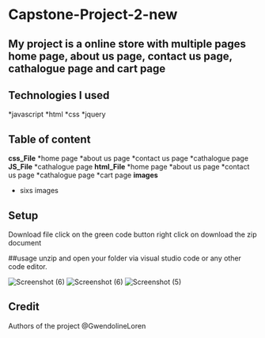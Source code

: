 # Capstone-Project-2-new

## My project is a online store with multiple pages home page, about us page, contact us page, cathalogue page and cart page

## Technologies I used
*javascript
*html
*css
*jquery

## Table of content
**css_File**
*home page
*about us page 
*contact us page
*cathalogue page
**JS_File**
*cathalogue page
**html_File**
*home page
*about us page 
*contact us page
*cathalogue page
*cart page
**images**
* sixs images

## Setup
Download file click on the green code button right 
click on download the zip document

##usage
unzip and open your folder via visual studio code or any other code editor.

![Screenshot (6)](https://user-images.githubusercontent.com/96466505/147745983-595fc3f2-ad11-4e64-aa31-c50e1fa4691d.png)
![Screenshot (6)](https://user-images.githubusercontent.com/96466505/147745996-ba486203-ac60-4a77-84ec-9505ffba81ee.png)
![Screenshot (5)](https://user-images.githubusercontent.com/96466505/147745999-696f04dd-9910-4afd-b339-477b25e673f4.png)

## Credit
Authors of the project @GwendolineLoren
